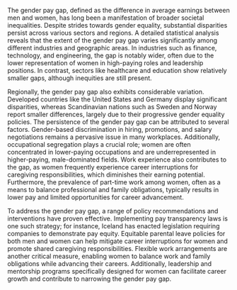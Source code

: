 The gender pay gap, defined as the difference in average earnings between men and women, has long been a manifestation of broader societal inequalities. Despite strides towards gender equality, substantial disparities persist across various sectors and regions. A detailed statistical analysis reveals that the extent of the gender pay gap varies significantly among different industries and geographic areas. In industries such as finance, technology, and engineering, the gap is notably wider, often due to the lower representation of women in high-paying roles and leadership positions. In contrast, sectors like healthcare and education show relatively smaller gaps, although inequities are still present.

Regionally, the gender pay gap also exhibits considerable variation. Developed countries like the United States and Germany display significant disparities, whereas Scandinavian nations such as Sweden and Norway report smaller differences, largely due to their progressive gender equality policies. The persistence of the gender pay gap can be attributed to several factors. Gender-based discrimination in hiring, promotions, and salary negotiations remains a pervasive issue in many workplaces. Additionally, occupational segregation plays a crucial role; women are often concentrated in lower-paying occupations and are underrepresented in higher-paying, male-dominated fields. Work experience also contributes to the gap, as women frequently experience career interruptions for caregiving responsibilities, which diminishes their earning potential. Furthermore, the prevalence of part-time work among women, often as a means to balance professional and family obligations, typically results in lower pay and limited opportunities for career advancement.

To address the gender pay gap, a range of policy recommendations and interventions have proven effective. Implementing pay transparency laws is one such strategy; for instance, Iceland has enacted legislation requiring companies to demonstrate pay equity. Equitable parental leave policies for both men and women can help mitigate career interruptions for women and promote shared caregiving responsibilities. Flexible work arrangements are another critical measure, enabling women to balance work and family obligations while advancing their careers. Additionally, leadership and mentorship programs specifically designed for women can facilitate career growth and contribute to narrowing the gender pay gap.
